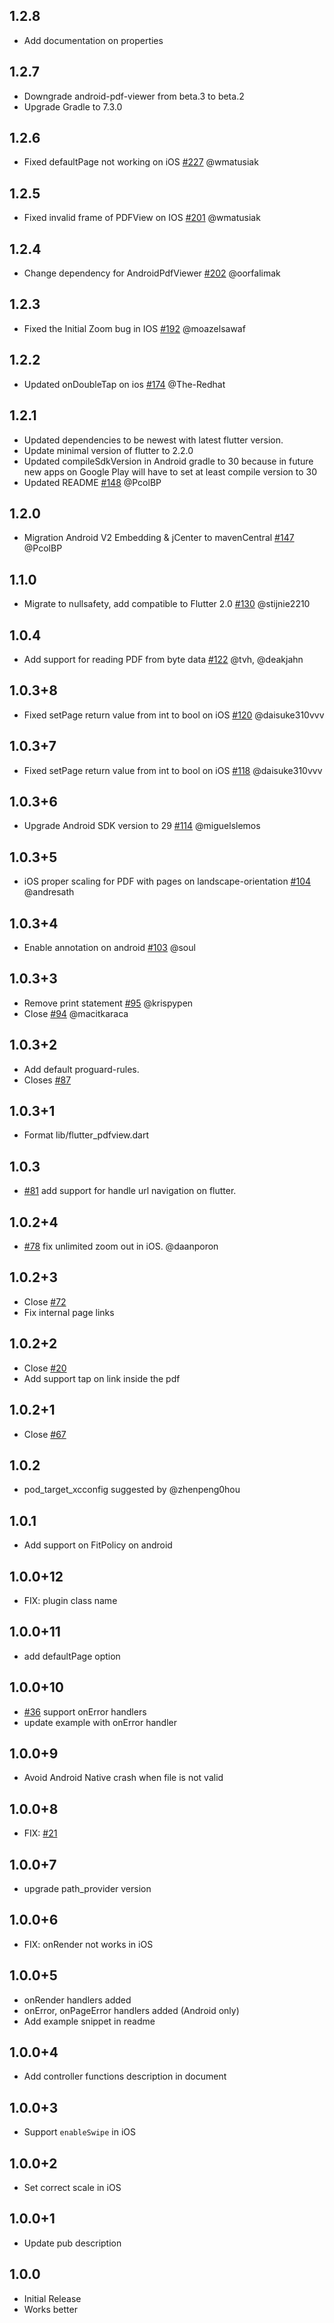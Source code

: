 ## 1.2.8

- Add documentation on properties

## 1.2.7

- Downgrade android-pdf-viewer from beta.3 to beta.2
- Upgrade Gradle to 7.3.0

## 1.2.6

- Fixed defaultPage not working on iOS [#227](https://github.com/endigo/flutter_pdfview/pull/227) @wmatusiak

## 1.2.5

- Fixed invalid frame of PDFView on IOS [#201](https://github.com/endigo/flutter_pdfview/pull/201) @wmatusiak

## 1.2.4

- Change dependency for AndroidPdfViewer [#202](https://github.com/endigo/flutter_pdfview/pull/202) @oorfalimak

## 1.2.3

- Fixed the Initial Zoom bug in IOS [#192](https://github.com/endigo/flutter_pdfview/pull/192) @moazelsawaf

## 1.2.2

- Updated onDoubleTap on ios [#174](https://github.com/endigo/flutter_pdfview/pull/174) @The-Redhat

## 1.2.1

- Updated dependencies to be newest with latest flutter version.
- Update minimal version of flutter to 2.2.0
- Updated compileSdkVersion in Android gradle to 30 because in future new apps on Google Play will have to set at least compile version to 30
- Updated README [#148](https://github.com/endigo/flutter_pdfview/pull/148) @PcolBP

## 1.2.0

- Migration Android V2 Embedding & jCenter to mavenCentral [#147](https://github.com/endigo/flutter_pdfview/pull/147) @PcolBP

## 1.1.0

- Migrate to nullsafety, add compatible to Flutter 2.0 [#130](https://github.com/endigo/flutter_pdfview/pull/130) @stijnie2210

## 1.0.4

- Add support for reading PDF from byte data [#122](https://github.com/endigo/flutter_pdfview/pull/120) @tvh, @deakjahn

## 1.0.3+8

- Fixed setPage return value from int to bool on iOS [#120](https://github.com/endigo/flutter_pdfview/pull/120) @daisuke310vvv

## 1.0.3+7

- Fixed setPage return value from int to bool on iOS [#118](https://github.com/endigo/flutter_pdfview/pull/118) @daisuke310vvv

## 1.0.3+6

- Upgrade Android SDK version to 29 [#114](https://github.com/endigo/flutter_pdfview/pull/114) @miguelslemos

## 1.0.3+5

- iOS proper scaling for PDF with pages on landscape-orientation [#104](https://github.com/endigo/flutter_pdfview/pull/104) @andresath

## 1.0.3+4

- Enable annotation on android [#103](https://github.com/endigo/flutter_pdfview/pull/103) @soul

## 1.0.3+3

- Remove print statement [#95](https://github.com/endigo/flutter_pdfview/pull/95) @krispypen
- Close [#94](https://github.com/endigo/flutter_pdfview/issues/94) @macitkaraca

## 1.0.3+2

- Add default proguard-rules.
- Closes [#87](https://github.com/endigo/flutter_pdfview/issues/87)

## 1.0.3+1

- Format lib/flutter_pdfview.dart

## 1.0.3

- [#81](https://github.com/endigo/flutter_pdfview/pull/81) add support for handle url navigation on flutter.

## 1.0.2+4

- [#78](https://github.com/endigo/flutter_pdfview/pull/78) fix unlimited zoom out in iOS. @daanporon

## 1.0.2+3

- Close [#72](https://github.com/endigo/flutter_pdfview/issues/72)
- Fix internal page links

## 1.0.2+2

- Close [#20](https://github.com/endigo/flutter_pdfview/issues/20)
- Add support tap on link inside the pdf

## 1.0.2+1

- Close [#67](https://github.com/endigo/flutter_pdfview/issues/67)

## 1.0.2

- pod_target_xcconfig suggested by @zhenpeng0hou

## 1.0.1

- Add support on FitPolicy on android

## 1.0.0+12

- FIX: plugin class name

## 1.0.0+11

- add defaultPage option

## 1.0.0+10

- [#36](https://github.com/endigo/flutter_pdfview/pull/36) support onError handlers
- update example with onError handler

## 1.0.0+9

- Avoid Android Native crash when file is not valid

## 1.0.0+8

- FIX: [#21](https://github.com/endigo/flutter_pdfview/issues/21)

## 1.0.0+7

- upgrade path_provider version

## 1.0.0+6

- FIX: onRender not works in iOS

## 1.0.0+5

- onRender handlers added
- onError, onPageError handlers added (Android only)
- Add example snippet in readme

## 1.0.0+4

- Add controller functions description in document

## 1.0.0+3

- Support `enableSwipe` in iOS

## 1.0.0+2

- Set correct scale in iOS

## 1.0.0+1

- Update pub description

## 1.0.0

- Initial Release
- Works better

